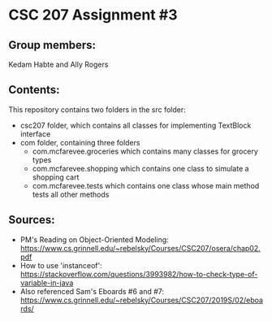 # CSC 207 Assignment #3

## Group members:
Kedam Habte and Ally Rogers

## Contents:
This repository contains two folders in the src folder:
* csc207 folder, which contains all classes for implementing TextBlock interface
* com folder, containing three folders
  * com.mcfarevee.groceries which contains many classes for grocery types
  * com.mcfarevee.shopping which contains one class to simulate a shopping cart
  * com.mcfarevee.tests which contains one class whose main method tests all other methods

## Sources:
* PM's Reading on Object-Oriented Modeling:
  https://www.cs.grinnell.edu/~rebelsky/Courses/CSC207/osera/chap02.pdf
* How to use 'instanceof':
  https://stackoverflow.com/questions/3993982/how-to-check-type-of-variable-in-java
* Also referenced Sam's Eboards #6 and #7:
  https://www.cs.grinnell.edu/~rebelsky/Courses/CSC207/2019S/02/eboards/
